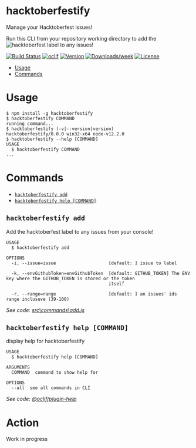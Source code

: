 hacktoberfestify
================

Manage your Hacktoberfest issues!

Run this CLI from your repository working directory to add the ![hacktoberfest](https://img.shields.io/static/v1?label=&message=hacktoberfest&color=ff69b4) label to any issues!

[![Build Status](https://github.com/Eomm/hacktoberfestify/workflows/ci/badge.svg)](https://github.com/Eomm/hacktoberfestify/actions)
[![oclif](https://img.shields.io/badge/cli-oclif-brightgreen.svg)](https://oclif.io)
[![Version](https://img.shields.io/npm/v/hacktoberfestify.svg)](https://npmjs.org/package/hacktoberfestify)
[![Downloads/week](https://img.shields.io/npm/dw/hacktoberfestify.svg)](https://npmjs.org/package/hacktoberfestify)
[![License](https://img.shields.io/npm/l/hacktoberfestify.svg)](https://github.com/Eomm/hacktoberfestify/blob/master/package.json)

<!-- toc -->
* [Usage](#usage)
* [Commands](#commands)
<!-- tocstop -->
# Usage
<!-- usage -->
```sh-session
$ npm install -g hacktoberfestify
$ hacktoberfestify COMMAND
running command...
$ hacktoberfestify (-v|--version|version)
hacktoberfestify/0.0.0 win32-x64 node-v12.2.0
$ hacktoberfestify --help [COMMAND]
USAGE
  $ hacktoberfestify COMMAND
...
```
<!-- usagestop -->
# Commands
<!-- commands -->
* [`hacktoberfestify add`](#hacktoberfestify-add)
* [`hacktoberfestify help [COMMAND]`](#hacktoberfestify-help-command)

## `hacktoberfestify add`

Add the hacktoberfest label to any issues from your console!

```
USAGE
  $ hacktoberfestify add

OPTIONS
  -i, --issue=issue                    [default: ] issue to label

  -k, --envGithubToken=envGithubToken  [default: GITHUB_TOKEN] The ENV key where the GITHUB_TOKEN is stored or the token
                                       itself

  -r, --range=range                    [default: ] an issues' ids range inclusuve (39-100)
```

_See code: [src\commands\add.js](https://github.com/Eomm/hacktoberfestify/blob/v0.0.0/src\commands\add.js)_

## `hacktoberfestify help [COMMAND]`

display help for hacktoberfestify

```
USAGE
  $ hacktoberfestify help [COMMAND]

ARGUMENTS
  COMMAND  command to show help for

OPTIONS
  --all  see all commands in CLI
```

_See code: [@oclif/plugin-help](https://github.com/oclif/plugin-help/blob/v3.2.0/src\commands\help.ts)_
<!-- commandsstop -->

# Action

Work in progress
